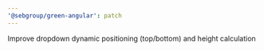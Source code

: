 ```yaml
---
'@sebgroup/green-angular': patch
---
```


Improve dropdown dynamic positioning (top/bottom) and height calculation
